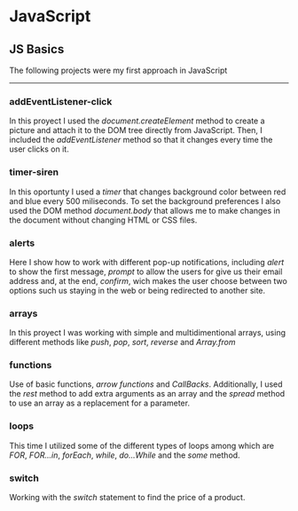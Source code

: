 # JavaScript

## JS Basics

The following projects were my first approach in JavaScript

____
### addEventListener-click
In this proyect I used the *document.createElement* method to create a picture and attach it to the DOM tree directly from JavaScript. Then, I included the *addEventListener* method so that it changes every time the user clicks on it.

### timer-siren
In this oportunty I used a *timer* that changes background color between red and blue every 500 miliseconds. To set the background preferences I also used the DOM method *document.body* that allows me to make changes in the document without changing HTML or CSS files.

### alerts
Here I show how to work with different pop-up notifications, including *alert* to show the first message, *prompt* to allow the users for give us their email address and, at the end, *confirm*, wich makes the user choose between two options such us staying in the web or being redirected to another site.

### arrays
In this proyect I was working with simple and multidimentional arrays, using different methods like *push*, *pop*, *sort*, *reverse* and *Array.from*

### functions
Use of basic functions, *arrow functions* and *CallBacks*. Additionally, I used the *rest* method to add extra arguments as an array and the *spread* method to use an array as a replacement for a parameter.
  
### loops
This time I utilized some of the different types of loops among which are *FOR*, *FOR...in*, *forEach*, *while*, *do...While* and the *some* method.

### switch
Working with the *switch* statement to find the price of a product.

